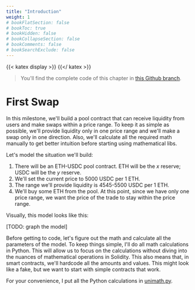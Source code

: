 ```yaml
---
title: "Introduction"
weight: 1
# bookFlatSection: false
# bookToc: true
# bookHidden: false
# bookCollapseSection: false
# bookComments: false
# bookSearchExclude: false
---
```


{{< katex display >}} {{</ katex >}}

> You'll find the complete code of this chapter in [this Github branch](https://github.com/Jeiwan/uniswapv3-code/tree/milestone_1).

# First Swap

In this milestone, we'll build a pool contract that can receive liquidity from users and make swaps within a price range.
To keep it as simple as possible, we'll provide liquidity only in one price range and we'll make a swap only in one
direction. Also, we'll calculate all the required math manually to get better intuition before starting using mathematical libs.

Let's model the situation we'll build:
1. There will be an ETH-USDC pool contract. ETH will be the $x$ reserve; USDC will be the $y$ reserve.
1. We'll set the current price to 5000 USDC per 1 ETH.
1. The range we'll provide liquidity is 4545-5500 USDC per 1 ETH.
1. We'll buy some ETH from the pool. At this point, since we have only one price range, we want the price of the trade
to stay within the price range.

Visually, this model looks like this:

[TODO: graph the model]

Before getting to code, let's figure out the math and calculate all the parameters of the model. To keep things simple,
I'll do all math calculations in Python. This will allow us to focus on the calculations without diving into the nuances
of mathematical operations in Solidity. This also means that, in smart contracts, we'll hardcode all the amounts and
values. This might look like a fake, but we want to start with simple contracts that work.

For your convenience, I put all the Python calculations in [unimath.py](https://github.com/Jeiwan/uniswapv3-code/blob/main/unimath.py).